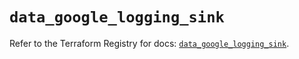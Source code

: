 # `data_google_logging_sink`

Refer to the Terraform Registry for docs: [`data_google_logging_sink`](https://registry.terraform.io/providers/hashicorp/google/6.35.0/docs/data-sources/logging_sink).
